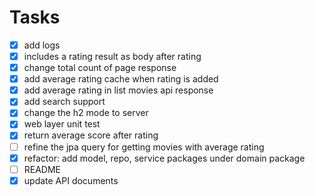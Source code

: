 # Tasks
- [x] add logs
- [x] includes a rating result as body after rating
- [x] change total count of page response
- [x] add average rating cache when rating is added
- [x] add average rating in list movies api response
- [x] add search support
- [x] change the h2 mode to server
- [x] web layer unit test
- [x] return average score after rating
- [ ] refine the jpa query for getting movies with average rating
- [x] refactor: add model, repo, service packages under domain package
- [ ] README
- [x] update API documents